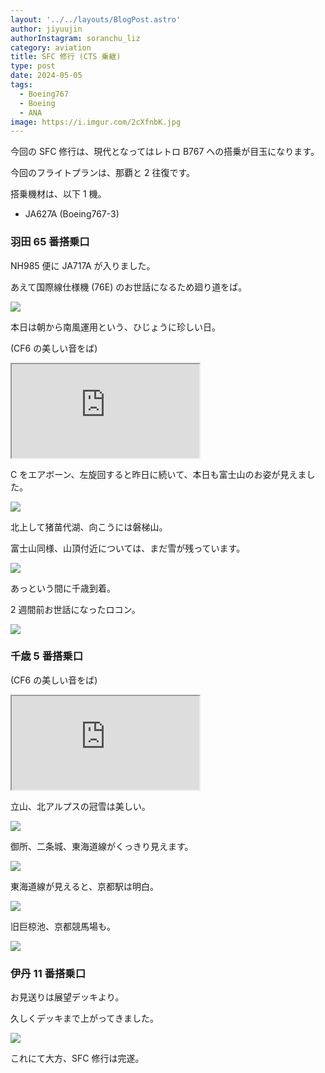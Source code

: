 ```yaml
---
layout: '../../layouts/BlogPost.astro'
author: jiyuujin
authorInstagram: soranchu_liz
category: aviation
title: SFC 修行 (CTS 乗継)
type: post
date: 2024-05-05
tags:
  - Boeing767
  - Boeing
  - ANA
image: https://i.imgur.com/2cXfnbK.jpg
---
```


今回の SFC 修行は、現代となってはレトロ B767 への搭乗が目玉になります。

今回のフライトプランは、那覇と 2 往復です。

搭乗機材は、以下 1 機。

- JA627A (Boeing767-3)

### 羽田 65 番搭乗口

NH985 便に JA717A が入りました。

あえて国際線仕様機 (76E) のお世話になるため廻り道をば。

![](/assets/img/20240505/JA717A.JPG)

本日は朝から南風運用という、ひじょうに珍しい日。

(CF6 の美しい音をば)

<div class="wrapper">
  <div class="container">
    <iframe src="https://www.youtube.com/embed/uSH8rvWwLaM" class="player" title="Boeing767 音" loading="lazy"></iframe>
  </div>
</div>

C をエアボーン、左旋回すると昨日に続いて、本日も富士山のお姿が見えました。

![](/assets/img/20240505/JA627A_1.JPG)

北上して猪苗代湖、向こうには磐梯山。

富士山同様、山頂付近については、まだ雪が残っています。

![](/assets/img/20240505/JA627A_2.JPG)

あっという間に千歳到着。

2 週間前お世話になったロコン。

![](/assets/img/20240505/JA627A_3.JPG)

### 千歳 5 番搭乗口

(CF6 の美しい音をば)

<div class="wrapper">
  <div class="container">
    <iframe src="https://www.youtube.com/embed/CWDt0mESDr8" class="player" title="Boeing767 音" loading="lazy"></iframe>
  </div>
</div>

立山、北アルプスの冠雪は美しい。

![](/assets/img/20240505/tateyama.JPG)

御所、二条城、東海道線がくっきり見えます。

![](/assets/img/20240505/Kyoto_1.JPG)

東海道線が見えると、京都駅は明白。

![](/assets/img/20240505/Kyoto_2.JPG)

旧巨椋池、京都競馬場も。

![](/assets/img/20240505/JA627A_4.JPG)

### 伊丹 11 番搭乗口

お見送りは展望デッキより。

久しくデッキまで上がってきました。

![](/assets/img/20240505/JA627A_5.JPG)

これにて大方、SFC 修行は完遂。
